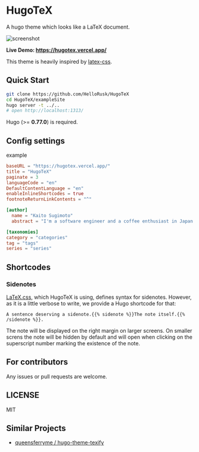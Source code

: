 # HugoTeX

A hugo theme which looks like a LaTeX document.

![screenshot](images/tn.png)

**Live Demo: https://hugotex.vercel.app/**

This theme is heavily inspired by [latex-css](https://latex.now.sh/).

## Quick Start

```bash
git clone https://github.com/HelloRusk/HugoTeX
cd HugoTeX/exampleSite
hugo server -t ../..
# open http://localhost:1313/
```

Hugo (>= **0.77.0**) is required.

## Config settings

example

```toml
baseURL = "https://hugotex.vercel.app/"
title = "HugoTeX"
paginate = 3
languageCode = "en"
DefaultContentLanguage = "en"
enableInlineShortcodes = true
footnoteReturnLinkContents = "^"

[author]
  name = "Kaito Sugimoto"
  abstract = "I'm a software engineer and a coffee enthusiast in Japan. My primary interest lies in the area of natural language processing."

[taxonomies]
category = "categories"
tag = "tags"
series = "series"
```

## Shortcodes

### Sidenotes

[LaTeX.css](https://latex.vercel.app/), which HugoTeX is using, defines syntax for sidenotes. However, as it is a little verbose to write, we provide a Hugo shortcode for that:

```
A sentence deserving a sidenote.{{% sidenote %}}The note itself.{{% /sidenote %}}.
```

The note will be displayed on the right margin on larger screens. On smaller screns the note will be hidden by default and will open when clicking on the superscript number marking the existence of the note.

## For contributors

Any issues or pull requests are welcome.

## LICENSE

MIT

## Similar Projects

- [queensferryme / hugo-theme-texify](https://github.com/queensferryme/hugo-theme-texify/)
